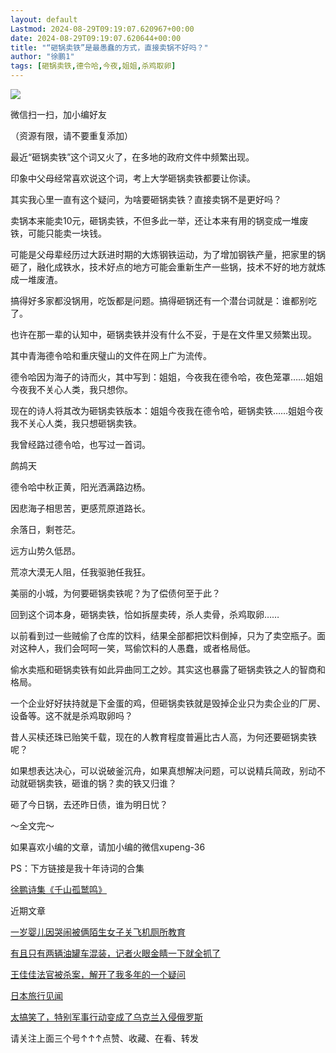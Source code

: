 ```yaml
---
layout: default
Lastmod: 2024-08-29T09:19:07.620967+00:00
date: 2024-08-29T09:19:07.620644+00:00
title: "“砸锅卖铁”是最愚蠢的方式，直接卖锅不好吗？"
author: "徐鹏1"
tags: [砸锅卖铁,德令哈,今夜,姐姐,杀鸡取卵]
---
```


![](https://images.weserv.nl/?url=https%3A//mmbiz.qpic.cn/mmbiz_jpg/ZJYnfOicrib2QIjlr4bzx66XTqKeYCJyzxWYBJUvED1TLRaOichVVNxtopglT16YftwFsuYqLFicmuR80ictqEZq0Qw/640%3Fwx_fmt%3Djpeg)

微信扫一扫，加小编好友

（资源有限，请不要重复添加）

最近“砸锅卖铁”这个词又火了，在多地的政府文件中频繁出现。

印象中父母经常喜欢说这个词，考上大学砸锅卖铁都要让你读。

其实我心里一直有这个疑问，为啥要砸锅卖铁？直接卖锅不是更好吗？

卖锅本来能卖10元，砸锅卖铁，不但多此一举，还让本来有用的锅变成一堆废铁，可能只能卖一块钱。

可能是父母辈经历过大跃进时期的大炼钢铁运动，为了增加钢铁产量，把家里的锅砸了，融化成铁水，技术好点的地方可能会重新生产一些锅，技术不好的地方就炼成一堆废渣。

搞得好多家都没锅用，吃饭都是问题。搞得砸锅还有一个潜台词就是：谁都别吃了。

也许在那一辈的认知中，砸锅卖铁并没有什么不妥，于是在文件里又频繁出现。

其中青海德令哈和重庆璧山的文件在网上广为流传。

德令哈因为海子的诗而火，其中写到：姐姐，今夜我在德令哈，夜色笼罩……姐姐今夜我不关心人类，我只想你。

现在的诗人将其改为砸锅卖铁版本：姐姐今夜我在德令哈，砸锅卖铁……姐姐今夜我不关心人类，我只想砸锅卖铁。

我曾经路过德令哈，也写过一首词。

鹧鸪天

德令哈中秋正黄，阳光洒满路边杨。

因悲海子相思苦，更感荒原道路长。

余落日，剩苍茫。

远方山势久低昂。

荒凉大漠无人阻，任我驱驰任我狂。

美丽的小城，为何要砸锅卖铁呢？为了偿债何至于此？

回到这个词本身，砸锅卖铁，恰如拆屋卖砖，杀人卖骨，杀鸡取卵……

以前看到过一些贼偷了仓库的饮料，结果全部都把饮料倒掉，只为了卖空瓶子。面对这种人，我们会呵呵一笑，骂偷饮料的人愚蠢，或者格局低。

偷水卖瓶和砸锅卖铁有如此异曲同工之妙。其实这也暴露了砸锅卖铁之人的智商和格局。

一个企业好好扶持就是下金蛋的鸡，但砸锅卖铁就是毁掉企业只为卖企业的厂房、设备等。这不就是杀鸡取卵吗？

昔人买椟还珠已贻笑千载，现在的人教育程度普遍比古人高，为何还要砸锅卖铁呢？

如果想表达决心，可以说破釜沉舟，如果真想解决问题，可以说精兵简政，别动不动就砸锅卖铁，砸谁的锅？卖的铁又归谁？

砸了今日锅，去还昨日债，谁为明日忧？

～全文完～

如果喜欢小编的文章，请加小编的微信xupeng-36

PS：下方链接是我十年诗词的合集

[徐鹏诗集《千山孤鹫鸣》](https://mp.weixin.qq.com/s?__biz=MzkwNDQwNTc3Ng==&mid=2247484933&idx=1&sn=a5b3aaae6c123868856732c6760c86f0&scene=21#wechat_redirect)

近期文章

[一岁婴儿因哭闹被俩陌生女子关飞机厕所教育](https://mp.weixin.qq.com/s?__biz=MzkwNDQwNTc3Ng==&mid=2247485903&idx=1&sn=e5a1b30ee364fc19f86c15ecce0f135c&scene=21#wechat_redirect)  

[有且只有两辆油罐车混装，记者火眼金睛一下就全抓了](https://mp.weixin.qq.com/s?__biz=MzkwNDQwNTc3Ng==&mid=2247485898&idx=1&sn=4b29e1b7365c954fb50e0d3f91e26a2d&scene=21#wechat_redirect)  

[王佳佳法官被杀案，解开了我多年的一个疑问](https://mp.weixin.qq.com/s?__biz=MzkwNDQwNTc3Ng==&mid=2247485893&idx=1&sn=f49b4a460407e68485c6885e840a0ad0&scene=21#wechat_redirect)  

[日本旅行见闻](https://mp.weixin.qq.com/s?__biz=MzkwNDQwNTc3Ng==&mid=2247485888&idx=1&sn=f21a7a9555c438dc4f6ce31b3e67285a&scene=21#wechat_redirect)  

[太搞笑了，特别军事行动变成了乌克兰入侵俄罗斯](https://mp.weixin.qq.com/s?__biz=MzkwNDQwNTc3Ng==&mid=2247485811&idx=1&sn=446cb4b94e1ab35886da5d9d46d5609e&scene=21#wechat_redirect)

请关注上面三个号↑↑↑点赞、收藏、在看、转发

